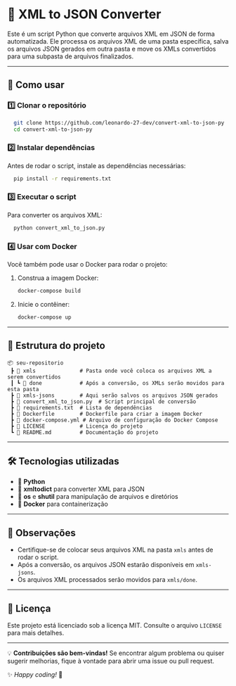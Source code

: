 # 📝 XML to JSON Converter

&#x20;

Este é um script Python que converte arquivos XML em JSON de forma automatizada. Ele processa os arquivos XML de uma pasta específica, salva os arquivos JSON gerados em outra pasta e move os XMLs convertidos para uma subpasta de arquivos finalizados.

---

## 🚀 Como usar

### 1️⃣ Clonar o repositório

```bash
  git clone https://github.com/leonardo-27-dev/convert-xml-to-json-py
  cd convert-xml-to-json-py
```

### 2️⃣ Instalar dependências

Antes de rodar o script, instale as dependências necessárias:

```bash
  pip install -r requirements.txt
```

### 3️⃣ Executar o script

Para converter os arquivos XML:

```bash
  python convert_xml_to_json.py
```

### 4️⃣ Usar com Docker

Você também pode usar o Docker para rodar o projeto:

1. Construa a imagem Docker:

    ```bash
    docker-compose build
    ```

2. Inicie o contêiner:

    ```bash
    docker-compose up
    ```

---

## 📁 Estrutura do projeto

```
📦 seu-repositorio
 ┣ 📂 xmls              # Pasta onde você coloca os arquivos XML a serem convertidos
 ┃ ┗ 📂 done            # Após a conversão, os XMLs serão movidos para esta pasta
 ┣ 📂 xmls-jsons        # Aqui serão salvos os arquivos JSON gerados
 ┣ 📜 convert_xml_to_json.py  # Script principal de conversão
 ┣ 📜 requirements.txt  # Lista de dependências
 ┣ 📜 Dockerfile        # Dockerfile para criar a imagem Docker
 ┣ 📜 docker-compose.yml # Arquivo de configuração do Docker Compose
 ┣ 📜 LICENSE           # Licença do projeto
 ┗ 📜 README.md         # Documentação do projeto
```

---

## 🛠️ Tecnologias utilizadas

- 🐍 **Python**
- 📄 **xmltodict** para converter XML para JSON
- 📁 **os** e **shutil** para manipulação de arquivos e diretórios
- 🐳 **Docker** para containerização

---

## 📌 Observações

- Certifique-se de colocar seus arquivos XML na pasta `xmls` antes de rodar o script.
- Após a conversão, os arquivos JSON estarão disponíveis em `xmls-jsons`.
- Os arquivos XML processados serão movidos para `xmls/done`.

---

## 📜 Licença

Este projeto está licenciado sob a licença MIT. Consulte o arquivo `LICENSE` para mais detalhes.

---

💡 **Contribuições são bem-vindas!** Se encontrar algum problema ou quiser sugerir melhorias, fique à vontade para abrir uma issue ou pull request.

✨ *Happy coding!* 🚀